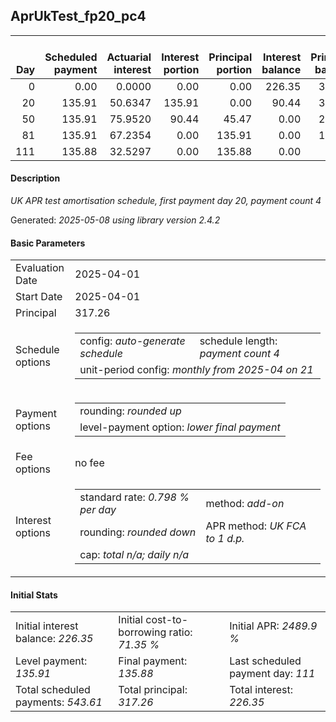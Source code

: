 <h2>AprUkTest_fp20_pc4</h2>
<table>
    <thead style="vertical-align: bottom;">
        <th style="text-align: right;">Day</th>
        <th style="text-align: right;">Scheduled payment</th>
        <th style="text-align: right;">Actuarial interest</th>
        <th style="text-align: right;">Interest portion</th>
        <th style="text-align: right;">Principal portion</th>
        <th style="text-align: right;">Interest balance</th>
        <th style="text-align: right;">Principal balance</th>
        <th style="text-align: right;">Total actuarial interest</th>
        <th style="text-align: right;">Total interest</th>
        <th style="text-align: right;">Total principal</th>
    </thead>
    <tr style="text-align: right;">
        <td class="ci00">0</td>
        <td class="ci01" style="white-space: nowrap;">0.00</td>
        <td class="ci02">0.0000</td>
        <td class="ci03">0.00</td>
        <td class="ci04">0.00</td>
        <td class="ci05">226.35</td>
        <td class="ci06">317.26</td>
        <td class="ci07">0.0000</td>
        <td class="ci08">0.00</td>
        <td class="ci09">0.00</td>
    </tr>
    <tr style="text-align: right;">
        <td class="ci00">20</td>
        <td class="ci01" style="white-space: nowrap;">135.91</td>
        <td class="ci02">50.6347</td>
        <td class="ci03">135.91</td>
        <td class="ci04">0.00</td>
        <td class="ci05">90.44</td>
        <td class="ci06">317.26</td>
        <td class="ci07">50.6347</td>
        <td class="ci08">135.91</td>
        <td class="ci09">0.00</td>
    </tr>
    <tr style="text-align: right;">
        <td class="ci00">50</td>
        <td class="ci01" style="white-space: nowrap;">135.91</td>
        <td class="ci02">75.9520</td>
        <td class="ci03">90.44</td>
        <td class="ci04">45.47</td>
        <td class="ci05">0.00</td>
        <td class="ci06">271.79</td>
        <td class="ci07">126.5867</td>
        <td class="ci08">226.35</td>
        <td class="ci09">45.47</td>
    </tr>
    <tr style="text-align: right;">
        <td class="ci00">81</td>
        <td class="ci01" style="white-space: nowrap;">135.91</td>
        <td class="ci02">67.2354</td>
        <td class="ci03">0.00</td>
        <td class="ci04">135.91</td>
        <td class="ci05">0.00</td>
        <td class="ci06">135.88</td>
        <td class="ci07">193.8222</td>
        <td class="ci08">226.35</td>
        <td class="ci09">181.38</td>
    </tr>
    <tr style="text-align: right;">
        <td class="ci00">111</td>
        <td class="ci01" style="white-space: nowrap;">135.88</td>
        <td class="ci02">32.5297</td>
        <td class="ci03">0.00</td>
        <td class="ci04">135.88</td>
        <td class="ci05">0.00</td>
        <td class="ci06">0.00</td>
        <td class="ci07">226.3518</td>
        <td class="ci08">226.35</td>
        <td class="ci09">317.26</td>
    </tr>
</table>
<h4>Description</h4>
<p><i>UK APR test amortisation schedule, first payment day 20, payment count 4</i></p>
<p>Generated: <i>2025-05-08 using library version 2.4.2</i></p>
<h4>Basic Parameters</h4>
<table>
    <tr>
        <td>Evaluation Date</td>
        <td>2025-04-01</td>
    </tr>
    <tr>
        <td>Start Date</td>
        <td>2025-04-01</td>
    </tr>
    <tr>
        <td>Principal</td>
        <td>317.26</td>
    </tr>
    <tr>
        <td>Schedule options</td>
        <td>
            <table>
                <tr>
                    <td>config: <i>auto-generate schedule</i></td>
                    <td>schedule length: <i><i>payment count</i> 4</i></td>
                </tr>
                <tr>
                    <td colspan="2" style="white-space: nowrap;">unit-period config: <i>monthly from 2025-04 on 21</i></td>
                </tr>
            </table>
        </td>
    </tr>
    <tr>
        <td>Payment options</td>
        <td>
            <table>
                <tr>
                    <td>rounding: <i>rounded up</i></td>
                </tr>
                <tr>
                    <td>level-payment option: <i>lower&nbsp;final&nbsp;payment</i></td>
                </tr>
            </table>
        </td>
    </tr>
    <tr>
        <td>Fee options</td>
        <td>no fee
        </td>
    </tr>
    <tr>
        <td>Interest options</td>
        <td>
            <table>
                <tr>
                    <td>standard rate: <i>0.798 % per day</i></td>
                    <td>method: <i>add-on</i></td>
                </tr>
                <tr>
                    <td>rounding: <i>rounded down</i></td>
                    <td>APR method: <i>UK FCA to 1 d.p.</i></td>
                </tr>
                <tr>
                    <td colspan="2">cap: <i>total <i>n/a</i>; daily <i>n/a</i></td>
                </tr>
            </table>
        </td>
    </tr>
</table>
<h4>Initial Stats</h4>
<table>
    <tr>
        <td>Initial interest balance: <i>226.35</i></td>
        <td>Initial cost-to-borrowing ratio: <i>71.35 %</i></td>
        <td>Initial APR: <i>2489.9 %</i></td>
    </tr>
    <tr>
        <td>Level payment: <i>135.91</i></td>
        <td>Final payment: <i>135.88</i></td>
        <td>Last scheduled payment day: <i>111</i></td>
    </tr>
    <tr>
        <td>Total scheduled payments: <i>543.61</i></td>
        <td>Total principal: <i>317.26</i></td>
        <td>Total interest: <i>226.35</i></td>
    </tr>
</table>